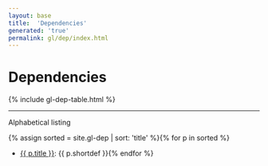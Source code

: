 ```yaml
---
layout: base
title:  'Dependencies'
generated: 'true'
permalink: gl/dep/index.html
---
```


# Dependencies

{% include gl-dep-table.html %}

----------

Alphabetical listing

{% assign sorted = site.gl-dep | sort: 'title' %}{% for p in sorted %}
* [{{ p.title }}](): {{ p.shortdef }}{% endfor %}
